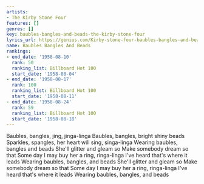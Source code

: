 ```yaml
---
artists:
- The Kirby Stone Four
features: []
genres: []
key: baubles-bangles-and-beads-the-kirby-stone-four
lyrics_url: https://genius.com/Kirby-stone-four-baubles-bangles-and-beads-lyrics
name: Baubles Bangles And Beads
rankings:
- end_date: '1958-08-10'
  rank: 50
  ranking_list: Billboard Hot 100
  start_date: '1958-08-04'
- end_date: '1958-08-17'
  rank: 100
  ranking_list: Billboard Hot 100
  start_date: '1958-08-11'
- end_date: '1958-08-24'
  rank: 59
  ranking_list: Billboard Hot 100
  start_date: '1958-08-18'
---
```

Baubles, bangles, jing, jinga-linga
Baubles, bangles, bright shiny beads
Sparkles, spangles, her heart will sing, singa-linga
Wearing baubles, bangles and beads
She'll glitter and gleam so
Make somebody dream so that
Some day I may buy her a ring, ringa-linga
I've heard that's where it leads
Wearing baubles, bangles, and beads
She'll glitter and gleam so
Make somebody dream so that
Some day I may buy her a ring, ringa-linga
I've heard that's where it leads
Wearing baubles, bangles, and beads
